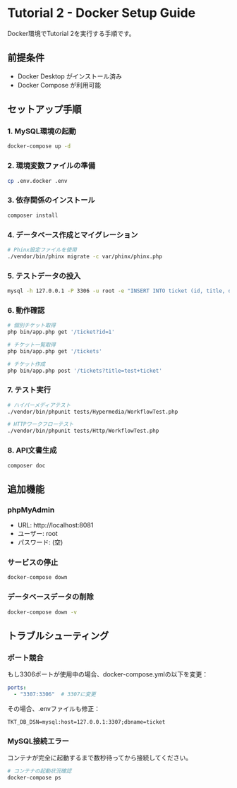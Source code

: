 # Tutorial 2 - Docker Setup Guide

Docker環境でTutorial 2を実行する手順です。

## 前提条件

- Docker Desktop がインストール済み
- Docker Compose が利用可能

## セットアップ手順

### 1. MySQL環境の起動

```bash
docker-compose up -d
```

### 2. 環境変数ファイルの準備

```bash
cp .env.docker .env
```

### 3. 依存関係のインストール

```bash
composer install
```

### 4. データベース作成とマイグレーション

```bash
# Phinx設定ファイルを使用
./vendor/bin/phinx migrate -c var/phinx/phinx.php
```

### 5. テストデータの投入

```bash
mysql -h 127.0.0.1 -P 3306 -u root -e "INSERT INTO ticket (id, title, date_created) VALUES ('1', 'foo', '1970-01-01 00:00:00')" ticket
```

### 6. 動作確認

```bash
# 個別チケット取得
php bin/app.php get '/ticket?id=1'

# チケット一覧取得  
php bin/app.php get '/tickets'

# チケット作成
php bin/app.php post '/tickets?title=test+ticket'
```

### 7. テスト実行

```bash
# ハイパーメディアテスト
./vendor/bin/phpunit tests/Hypermedia/WorkflowTest.php

# HTTPワークフローテスト
./vendor/bin/phpunit tests/Http/WorkflowTest.php
```

### 8. API文書生成

```bash
composer doc
```

## 追加機能

### phpMyAdmin
- URL: http://localhost:8081
- ユーザー: root
- パスワード: (空)

### サービスの停止

```bash
docker-compose down
```

### データベースデータの削除

```bash
docker-compose down -v
```

## トラブルシューティング

### ポート競合
もし3306ポートが使用中の場合、docker-compose.ymlの以下を変更：

```yaml
ports:
  - "3307:3306"  # 3307に変更
```

その場合、.envファイルも修正：

```
TKT_DB_DSN=mysql:host=127.0.0.1:3307;dbname=ticket
```

### MySQL接続エラー
コンテナが完全に起動するまで数秒待ってから接続してください。

```bash
# コンテナの起動状況確認
docker-compose ps
```
